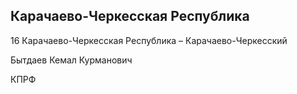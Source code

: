 ## Карачаево-Черкесская Республика
   
   16 Карачаево-Черкесская Республика – Карачаево-Черкесский
   
   Бытдаев Кемал Курманович
   
   КПРФ